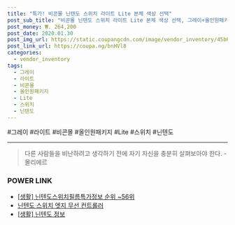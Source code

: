 ```yaml
--- 
title: "특가! 비콘몰 닌텐도 스위치 라이트 Lite 본체 색상 선택" 
post_sub_title: "비콘몰 닌텐도 스위치 라이트 Lite 본체 색상 선택, 그레이+올인원패키지" 
post_money: ₩. 264,200 
post_date: 2020.01.30 
post_img_url: https://static.coupangcdn.com/image/vendor_inventory/45b6/1f6379227768c8e84b7f906fc9e49ebe40b87e212ea1e9d5de5853c600db.png 
post_link_url: https://coupa.ng/bnHVl8 
categories: 
  - vendor_inventory 
tags: 
  - 그레이 
  - 라이트 
  - 비콘몰 
  - 올인원패키지 
  - Lite 
  - 스위치 
  - 닌텐도 
--- 
```

  #그레이 #라이트 #비콘몰 #올인원패키지 #Lite #스위치 #닌텐도 
<hr> 

> 다른 사람들을 비난하려고 생각하기 전에 자기 자신을 충분히 살펴보아야 한다. - 몰리에르 


### POWER LINK

* <a href="https://blog.naver.com/fasyy4321/221774719696" target="_blank"> [생활] 닌텐도스위치필름특가정보 순위 ~56위</a>
* <a href="https://blog.naver.com/santokki14/221785664879" target="_blank">닌텐도 스위치 엣지 무선 컨트롤러</a>
* <a href="https://blog.naver.com/sakai111/221759006421" target="_blank"> [생활] 닌텐도 정보 </a>
